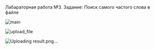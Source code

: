Лабараторная работа №3. Задание: Поиск самого частого слова в файле

![main](https://github.com/ErnarGabbasov/labaratory_3/assets/125185114/ea477113-0306-47db-aeec-023fbb268314)

![upload_file](https://github.com/ErnarGabbasov/labaratory_3/assets/125185114/f886b8c0-f37f-4997-8f1a-ed05f9271ee1)

![Uploading result.png…]()
